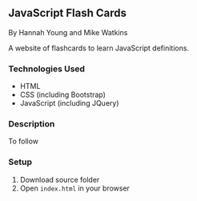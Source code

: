 ## JavaScript Flash Cards

By Hannah Young and Mike Watkins

A website of flashcards to learn JavaScript definitions.

### Technologies Used
* HTML
* CSS (including Bootstrap)
* JavaScript (including JQuery)

### Description

To follow

### Setup
1. Download source folder
2. Open `index.html` in your browser